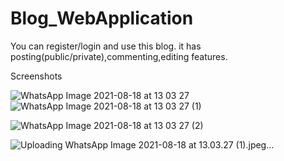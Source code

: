 # Blog_WebApplication


You can register/login and use this blog.
it has posting(public/private),commenting,editing features.

Screenshots

![WhatsApp Image 2021-08-18 at 13 03 27](https://user-images.githubusercontent.com/55195454/129858775-71d3c1e2-6711-4415-a79f-fade531b3dd0.jpeg)![WhatsApp Image 2021-08-18 at 13 03 27 (1)](https://user-images.githubusercontent.com/55195454/129858835-8c7dcca7-5635-4025-9f2b-fccaaa41412e.jpeg)


![WhatsApp Image 2021-08-18 at 13 03 27 (2)](https://user-images.githubusercontent.com/55195454/129858783-acaafc25-2eeb-47d7-afaf-d41cd8d18cc2.jpeg)






![Uploading WhatsApp Image 2021-08-18 at 13.03.27 (1).jpeg…]()

